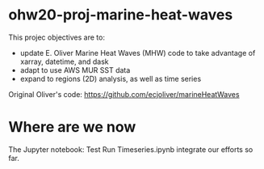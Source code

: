 # ohw20-proj-marine-heat-waves
This projec objectives are to:
- update E. Oliver Marine Heat Waves (MHW) code to take advantage of xarray, datetime, and dask
- adapt to use AWS MUR SST data
- expand to regions (2D) analysis, as well as time series

Original Oliver's code:
https://github.com/ecjoliver/marineHeatWaves 

# Where are we now

The Jupyter notebook:   Test Run Timeseries.ipynb
integrate our efforts so far.
